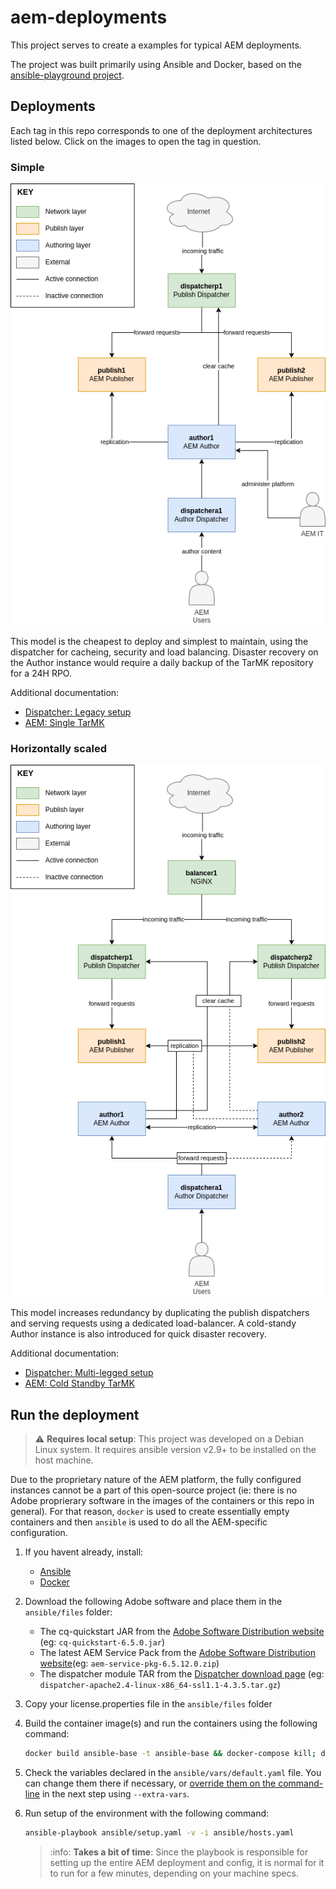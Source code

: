 # aem-deployments

This project serves to create a examples for typical AEM deployments.

The project was built primarily using Ansible and Docker, based on the [ansible-playground project](https://github.com/theopendle/ansible-playground).

## Deployments

Each tag in this repo corresponds to one of the deployment architectures listed below. Click on the images to open the tag in question.

### Simple
[![simple](./doc/simple.png)]()

This model is the cheapest to deploy and simplest to maintain, using the dispatcher for cacheing, security and load balancing. Disaster recovery on the Author instance would require a daily backup of the TarMK repository for a 24H RPO.

Additional documentation:
* [Dispatcher: Legacy setup](https://experienceleague.adobe.com/docs/experience-manager-learn/dispatcher-tutorial/chapter-2.html%3Flang%3Dit#the-%E2%80%9Clegacy%E2%80%9D-setup)
* [AEM: Single TarMK](https://experienceleague.adobe.com/docs/experience-manager-64/deploying/deploying/recommended-deploys.html?lang=en#single-tarmk-instance)


### Horizontally scaled
[![horizontal](./doc/horizontal.png)]()

This model increases redundancy by duplicating the publish dispatchers and serving requests using a dedicated load-balancer. A cold-standy Author instance is also introduced for quick disaster recovery.

Additional documentation:
* [Dispatcher: Multi-legged setup](https://experienceleague.adobe.com/docs/experience-manager-learn/dispatcher-tutorial/chapter-2.html%3Flang%3Dit#multi-legged-setup)
* [AEM: Cold Standby TarMK](https://experienceleague.adobe.com/docs/experience-manager-64/deploying/deploying/recommended-deploys.html?lang=en#tarmk-cold-standby)


## Run the deployment

> :warning: **Requires local setup**: This project was developed on a Debian Linux system. It requires ansible version v2.9+ to be installed on the host machine. 

Due to the proprietary nature of the AEM platform, the fully configured instances cannot be a part of this open-source project (ie: there is no Adobe proprierary software in the images of the containers or this repo in general). For that reason, `docker` is used to create essentially empty containers and then `ansible` is used to do all the AEM-specific configuration. 

1. If you havent already, install:
    * [Ansible](https://docs.ansible.com/ansible/latest/installation_guide/intro_installation.html)
    * [Docker](https://docs.docker.com/get-docker/)

2. Download the following Adobe software and place them in the `ansible/files` folder:
    * The cq-quickstart JAR from the [Adobe Software Distribution website](https://experience.adobe.com/#/downloads/content/software-distribution/en/aem.html) (eg: `cq-quickstart-6.5.0.jar`)
    * The latest AEM Service Pack from the [Adobe Software Distribution website](https://experience.adobe.com/#/downloads/content/software-distribution/en/aem.html)(eg: `aem-service-pkg-6.5.12.0.zip`)
    * The dispatcher module TAR from the [Dispatcher download page](https://experienceleague.adobe.com/docs/experience-manager-dispatcher/using/getting-started/release-notes.html?lang=en#downloads) (eg: `dispatcher-apache2.4-linux-x86_64-ssl1.1-4.3.5.tar.gz`)

3. Copy your license.properties file in the `ansible/files` folder

4. Build the container image(s) and run the containers using the following command:
    ```bash
    docker build ansible-base -t ansible-base && docker-compose kill; docker-compose rm -f && docker-compose build && docker-compose up -d
    ```

5. Check the variables declared in the `ansible/vars/default.yaml` file. You can change them there if necessary, or [override them on the command-line](https://docs.ansible.com/ansible/latest/user_guide/playbooks_variables.html#defining-variables-at-runtime) in the next step using `--extra-vars`.

6. Run setup of the environment with the following command:
    ```bash
    ansible-playbook ansible/setup.yaml -v -i ansible/hosts.yaml
    ```
    > :info: **Takes a bit of time**: Since the playbook is responsible for setting up the entire AEM deployment and config, it is normal for it to run for a few minutes, depending on your machine specs.
